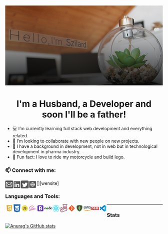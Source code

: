 <div align="center">

![](https://github.com/mihocsaszilard/mihocsaszilard/blob/main/github-readme-image-1000x505.png?raw=true)

# I'm a Husband, a Developer and soon I'll be a father!

</div>

- 💻 I’m currently learning full stack web development and everything related.
- 🔌 I’m looking to collaborate with new people on new projects.
- :test_tube: I have a background in development, not in web but in technological development in pharma industry.
- 💯 Fun fact: I love to ride my motorcycle and build lego.

### 📫 Connect with me:

[<img align="left" alt="send me an email" width="25px" src="https://github.com/mihocsaszilard/mihocsaszilard/blob/main/mail.svg" />](mihocsa48@gmail.com)
[<img align="left" alt="linkedin profile" width="25px" src="https://github.com/mihocsaszilard/mihocsaszilard/blob/main/linkedin.svg" />][linkedin]
[<img align="left" alt="twitter profile" width="25px" src="https://github.com/mihocsaszilard/mihocsaszilard/blob/main/twitter.svg" />][twitter]
[<img align="left" alt="portfolio website" width="25px" src="https://github.com/mihocsaszilard/mihocsaszilard/blob/main/website.svg" />][wensite]

### Languages and Tools:

<img align="left" alt="send me an email" width="25px" src="https://github.com/mihocsaszilard/mihocsaszilard/blob/main/html.svg" />
<img align="left" alt="send me an email" width="25px" src="https://github.com/mihocsaszilard/mihocsaszilard/blob/main/css.svg" />
<img align="left" alt="send me an email" width="25px" src="https://github.com/mihocsaszilard/mihocsaszilard/blob/main/js.svg" />
<img align="left" alt="send me an email" width="25px" src="https://github.com/mihocsaszilard/mihocsaszilard/blob/main/sass.svg" />
<img align="left" alt="send me an email" width="25px" src="https://github.com/mihocsaszilard/mihocsaszilard/blob/main/bootstrap.svg" />
<img align="left" alt="send me an email" width="25px" src="https://github.com/mihocsaszilard/mihocsaszilard/blob/main/node.svg" />
<img align="left" alt="send me an email" width="25px" src="https://github.com/mihocsaszilard/mihocsaszilard/blob/main/react.svg" />
<img align="left" alt="send me an email" width="25px" src="https://github.com/mihocsaszilard/mihocsaszilard/blob/main/jest.svg" />
<img align="left" alt="send me an email" width="25px" src="https://github.com/mihocsaszilard/mihocsaszilard/blob/main/git.svg" />
<img align="left" alt="send me an email" width="25px" src="https://github.com/mihocsaszilard/mihocsaszilard/blob/main/mongodb.svg" />
<img align="left" alt="send me an email" width="25px" src="https://github.com/mihocsaszilard/mihocsaszilard/blob/main/aws.svg" />
<img align="left" alt="send me an email" width="25px" src="https://github.com/mihocsaszilard/mihocsaszilard/blob/main/npm.svg" />
<img align="left" alt="send me an email" width="25px" src="https://github.com/mihocsaszilard/mihocsaszilard/blob/main/vscode.svg" />

---

### Stats

[![Anurag's GitHub stats](https://github-readme-stats.vercel.app/api?username=mihocsaszilard&hide=commits,prs)](https://github.com/anuraghazra/github-readme-stats)

<!---
mihocsaszilard/mihocsaszilard is a ✨ special ✨ repository because its `README.md` (this file) appears on your GitHub profile.
You can click the Preview link to take a look at your changes.
--->

[linkedin]: https://www.linkedin.com/in/mihocsaszilard/
[twitter]: https://twitter.com/MihocsaS
[website]: https://mihocsaszilard.github.io/Portfolio-Website-CF/
